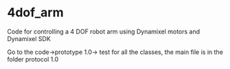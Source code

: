 # 4dof_arm
Code for controlling a 4 DOF robot arm using Dynamixel motors and Dynamixel SDK

Go to the code->prototype 1.0-> test for all the classes, the main file is in the folder protocol 1.0
